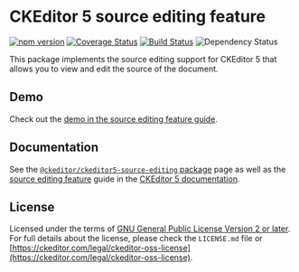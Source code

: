 CKEditor 5 source editing feature
=================================

[![npm version](https://badge.fury.io/js/%40ckeditor%2Fckeditor5-source-editing.svg)](https://www.npmjs.com/package/@ckeditor/ckeditor5-source-editing)
[![Coverage Status](https://coveralls.io/repos/github/ckeditor/ckeditor5/badge.svg?branch=master)](https://coveralls.io/github/ckeditor/ckeditor5?branch=master)
[![Build Status](https://app.travis-ci.com/github/ckeditor/ckeditor5.svg?branch=master)](https://app.travis-ci.com/github/ckeditor/ckeditor5)
![Dependency Status](https://img.shields.io/librariesio/release/npm/ckeditor5)

This package implements the source editing support for CKEditor 5 that allows you to view and edit the source of the document.

## Demo

Check out the [demo in the source editing feature guide](https://ckeditor.com/docs/ckeditor5/latest/features/source-editing.html#demo).

## Documentation

See the [`@ckeditor/ckeditor5-source-editing` package](https://ckeditor.com/docs/ckeditor5/latest/api/source-editing.html) page as well as the [source editing feature](https://ckeditor.com/docs/ckeditor5/latest/features/source-editing.html) guide in the [CKEditor 5 documentation](https://ckeditor.com/docs/ckeditor5/latest/).

## License

Licensed under the terms of [GNU General Public License Version 2 or later](http://www.gnu.org/licenses/gpl.html). For full details about the license, please check the `LICENSE.md` file or [https://ckeditor.com/legal/ckeditor-oss-license](https://ckeditor.com/legal/ckeditor-oss-license).
